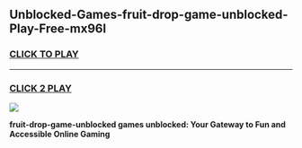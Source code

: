 
## Unblocked-Games-fruit-drop-game-unblocked-Play-Free-mx96l
<h3>
<a href="https://premium76.site?title=fruit-drop-game-unblocked&ref=23A">CLICK TO PLAY</a></h3>
<hr>

<h3>
<a href="https://premium76.site?title=fruit-drop-game-unblocked&ref=23A">CLICK 2 PLAY</a>
  
</h3>

<a href="https://premium76.site?title=fruit-drop-game-unblocked&ref=23A"><img src="https://clearcache.store/games.png"></a>


**fruit-drop-game-unblocked games unblocked: Your Gateway to Fun and Accessible Online Gaming**
